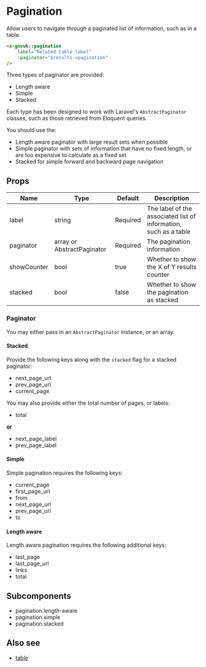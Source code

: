 # Pagination

Allow users to navigate through a paginated list of information, such as in a table.

```html
<x-govuk::pagination
    label="Related table label"
    :paginator="$results->pagination"
/>
```

Three types of paginator are provided:

* Length aware
* Simple
* Stacked

Each type has been designed to work with Laravel's `AbstractPaginator` classes, such as those retrieved from Eloquent queries.

You should use the:

* Length aware paginator with large result sets when possible
* Simple paginator with sets of information that have no fixed length, or are too expensive to calculate as a fixed set
* Stacked for simple forward and backward page navigation

## Props

| Name        | Type                       | Default  | Description                                                      |
|-------------|----------------------------|----------|------------------------------------------------------------------|
| label       | string                     | Required | The label of the associated list of information, such as a table |
| paginator   | array or AbstractPaginator | Required | The pagination information                                       |
| showCounter | bool                       | true     | Whether to show the X of Y results counter                       |
| stacked     | bool                       | false    | Whether to show the pagination as stacked                        |

### Paginator

You may either pass in an `AbstractPaginator` instance, or an array.

#### Stacked
Provide the following keys along with the `stacked` flag for a stacked paginator:

* next_page_url
* prev_page_url
* current_page

You may also provide either the total number of pages, or labels:

* total

**or**

* next_page_label
* prev_page_label

#### Simple
Simple pagination requires the following keys:

* current_page
* first_page_url
* from
* next_page_url
* prev_page_url
* to

#### Length aware
Length aware pagination requires the following additional keys:

* last_page
* last_page_url
* links
* total

## Subcomponents

* pagination.length-aware
* pagination.simple
* pagination.stacked

## Also see

* [table](table.md)
